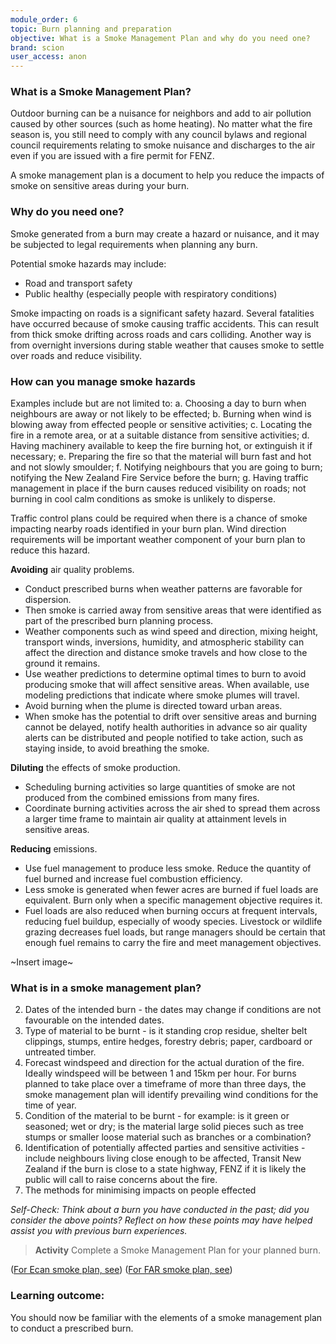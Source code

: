 ```yaml
---
module_order: 6
topic: Burn planning and preparation
objective: What is a Smoke Management Plan and why do you need one?
brand: scion
user_access: anon
---
```

### What is a Smoke Management Plan?

Outdoor burning can be a nuisance for neighbors and add to air pollution caused by other sources (such as home heating). No matter what the fire season is, you still need to comply with any council bylaws and regional council requirements relating to smoke nuisance and discharges to the air even if you are issued with a fire permit for FENZ. 

A smoke management plan is a document to help you reduce the impacts of smoke on sensitive areas during your burn. 

### Why do you need one?

Smoke generated from a burn may create a hazard or nuisance, and it may be subjected to legal requirements when planning any burn.

Potential smoke hazards may include:
* Road and transport safety
* Public healthy (especially people with respiratory conditions)

Smoke impacting on roads is a significant safety hazard. Several fatalities have occurred because of smoke causing traffic accidents.  This can result from thick smoke drifting across roads and cars colliding. Another way is from overnight inversions during stable weather that causes smoke to settle over roads and reduce visibility. 

### How can you manage smoke hazards 

Examples include but are not limited to:
        a.	Choosing a day to burn when neighbours are away or not likely to be effected;
        b.	Burning when wind is blowing away from effected people or sensitive activities;
        c.	Locating the fire in a remote area, or at a suitable distance from sensitive activities;
        d.	Having machinery available to keep the fire burning hot, or extinguish it if necessary;
        e.	Preparing the fire so that the material will burn fast and hot and not slowly smoulder;
        f.	Notifying neighbours that you are going to burn; notifying the New Zealand Fire Service before the burn;
        g.	Having traffic management in place if the burn causes reduced visibility on roads; not burning in cool calm conditions as smoke is unlikely to disperse.

Traffic control plans could be required when there is a chance of smoke impacting nearby roads identified in your burn plan. Wind direction requirements will be important weather component of your burn plan to reduce this hazard.

**Avoiding** air quality problems. 
* Conduct prescribed burns when weather patterns are favorable for dispersion. 
* Then smoke is carried away from sensitive areas that were identified as part of the prescribed burn planning process. 
* Weather components such as wind speed and direction, mixing height, transport winds, inversions, humidity, and atmospheric stability can affect the direction and distance smoke travels and how close to the ground it remains. 
* Use weather predictions to determine optimal times to burn to avoid producing smoke that will affect sensitive areas. When available, use modeling predictions that indicate where smoke plumes will travel. 
* Avoid burning when the plume is directed toward urban areas.
* When smoke has the potential to drift over sensitive areas and burning cannot be delayed, notify health authorities in advance so air quality alerts can be distributed and people notified to take action, such as staying inside, to avoid breathing the smoke.

**Diluting** the effects of smoke production. 
* Scheduling burning activities so large quantities of smoke are not produced from the combined emissions from many fires. 
* Coordinate burning activities across the air shed to spread them across a larger time frame to maintain air quality at attainment levels in sensitive areas.

**Reducing** emissions. 
* Use fuel management to produce less smoke. Reduce the quantity of fuel burned and increase fuel combustion efficiency.
* Less smoke is generated when fewer acres are burned if fuel loads are equivalent. Burn only when a specific management objective requires it. 
* Fuel loads are also reduced when burning occurs at frequent intervals, reducing fuel buildup, especially of woody species. Livestock or wildlife grazing decreases fuel loads, but range managers should be certain that enough fuel remains to carry the fire and meet management objectives.

~Insert image~

### What is in a smoke management plan?

2.	Dates of the intended burn - the dates may change if conditions are not favourable on the intended dates.
3.	Type of material to be burnt - is it standing crop residue, shelter belt clippings, stumps, entire hedges, forestry debris; paper, cardboard or untreated timber.
4.	Forecast windspeed and direction for the actual duration of the fire. Ideally windspeed will be between 1 and 15km per hour.  For burns planned to take place over a timeframe of more than three days, the smoke management plan will identify prevailing wind conditions for the time of year.
5.	Condition of the material to be burnt - for example: is it green or seasoned; wet or dry; is the material large solid pieces such as tree stumps or smaller loose material such as branches or a combination?
6.	Identification of potentially affected parties and sensitive activities - include neighbours living close enough to be affected, Transit New Zealand if the burn is close to a state highway, FENZ if it is likely the public will call to raise concerns about the fire.
7.	The methods for minimising impacts on people effected

_Self-Check: Think about a burn you have conducted in the past; did you consider the above points? Reflect on how these points may have helped assist you with previous burn experiences._

>__Activity__  Complete a Smoke Management Plan for your planned burn. 

([For Ecan smoke plan, see](https://eplan.ecan.govt.nz/eplan/#Rules/0/234/1/16857))
([For FAR smoke plan, see](https://www.far.org.nz/articles/67/burning-and-smoke-management-plan-201718))

### Learning outcome: 

You should now be familiar with the elements of a smoke management plan to conduct a prescribed burn.
 



